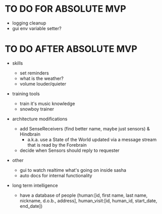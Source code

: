 # TO DO FOR ABSOLUTE MVP

- logging cleanup
- gui env variable setter?

# TO DO AFTER ABSOLUTE MVP

- skills
    - set reminders
    - what is the weather?
    - volume louder/quieter

- training tools
    - train it's music knowledge
    - snowboy trainer

- architecture modifications
    - add SenseReceivers (find better name, maybe just sensors) & Hindbrain
        - a.k.a. use a State of the World updated via a message stream that is read by the Forebrain
    - decide when Sensors should reply to requester

- other
    - gui to watch realtime what's going on inside sasha
    - auto docs for internal functionality


- long term intelligence
    - have a database of people (human:[id, first name, last name, nickname, d.o.b., address], human_visit:[id, human_id, start_date, end_date])
